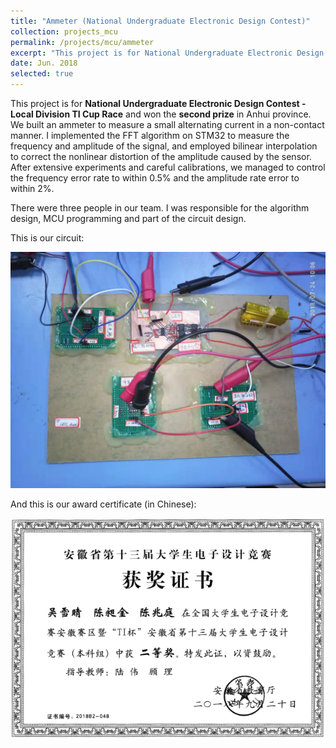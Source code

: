 ```yaml
---
title: "Ammeter (National Undergraduate Electronic Design Contest)"
collection: projects_mcu
permalink: /projects/mcu/ammeter
excerpt: "This project is for National Undergraduate Electronic Design Contest - Local Division TI Cup Race and won the second prize in Anhui province. We built an ammeter to measure a small alternating current in a non-contact manner. I implemented the FFT algorithm on STM32 to measure the frequency and amplitude of the signal, and employed bilinear interpolation to correct the nonlinear distortion of the amplitude caused by the sensor. After extensive experiments and careful calibrations, we managed to control the frequency error rate to within 0.5% and the amplitude rate error to within 2%."
date: Jun. 2018
selected: true
---
```


This project is for **National Undergraduate Electronic Design Contest - Local Division TI Cup Race** and won the **second prize** in Anhui province. We built an ammeter to measure a small alternating current in a non-contact manner. I implemented the FFT algorithm on STM32 to measure the frequency and amplitude of the signal, and employed bilinear interpolation to correct the nonlinear distortion of the amplitude caused by the sensor. After extensive experiments and careful calibrations, we managed to control the frequency error rate to within 0.5% and the amplitude rate error to within 2%.

There were three people in our team. I was responsible for the algorithm design, MCU programming and part of the circuit design.

This is our circuit:

![](/images/ammeter_circuit.jpg)

And this is our award certificate (in Chinese):

![](/images/ammeter_certi.png)

